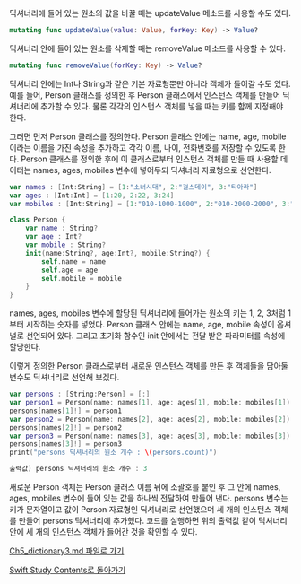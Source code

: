 딕셔너리에 들어 있는 원소의 값을 바꿀 때는 updateValue 메소드를 사용할 수도 있다.
```swift
mutating func updateValue(value: Value, forKey: Key) -> Value?
```
딕셔너리 안에 들어 있는 원소를 삭제할 때는 removeValue 메소드를 사용할 수 있다.
```swift
mutating func removeValue(forKey: Key) -> Value?
```
딕셔너리 안에는 Int나 String과 같은 기본 자료형뿐만 아니라 객체가 들어갈 수도 있다. 예를 들어, Person 클래스를 정의한 후 Person 클래스에서 인스턴스 객체를 만들어 딕셔너리에 추가할 수 있다.
물론 각각의 인스턴스 객체를 넣을 때는 키를 함께 지정해야 한다.

그러면 먼저 Person 클래스를 정의한다.
Person 클래스 안에는 name, age, mobile 이라는 이름을 가진 속성을 추가하고 각각 이름, 나이, 전화번호를 저장할 수 있도록 한다.
Person 클래스를 정의한 후에 이 클래스로부터 인스턴스 객체를 만들 때 사용할 데이터는 names, ages, mobiles 변수에 넣어두되 딕셔너리 자료형으로 선언한다.
```swift
var names : [Int:String] = [1:"소녀시대", 2:"걸스데이", 3:"티아라"]
var ages : [Int:Int] = [1:20, 2:22, 3:24]
var mobiles : [Int:String] = [1:"010-1000-1000", 2:"010-2000-2000", 3:"010-3000-3000"]

class Person {
    var name : String?
    var age : Int?
    var mobile : String?
    init(name:String?, age:Int?, mobile:String?) {
        self.name = name
        self.age = age
        self.mobile = mobile
    }
}
```
names, ages, mobiles 변수에 할당된 딕셔너리에 들어가는 원소의 키는 1, 2, 3처럼 1부터 시작하는 숫자를 넣었다.
Person 클래스 안에는 name, age, mobile 속성이 옵셔널로 선언되어 있다. 그리고 초기화 함수인 init 안에서는 전달 받은 파라미터를 속성에 할당한다.

이렇게 정의한 Person 클래스로부터 새로운 인스턴스 객체를 만든 후 객체들을 담아둘 변수도 딕셔너리로 선언해 보겠다.
```swift
var persons : [String:Person] = [:]
var person1 = Person(name: names[1], age: ages[1], mobile: mobiles[1])
persons[names[1]!] = person1
var person2 = Person(name: names[2], age: ages[2], mobile: mobiles[2])
persons[names[2]!] = person2
var person3 = Person(name: names[3], age: ages[3], mobile: mobiles[3])
persons[names[3]!] = person3
print("persons 딕셔너리의 원소 개수 : \(persons.count)")

출력값) persons 딕셔너리의 원소 개수 : 3
```
새로운 Person 객체는 Person 클래스 이름 뒤에 소괄호를 붙인 후 그 안에 names, ages, mobiles 변수에 들어 있는 값을 하나씩 전달하여 만들어 낸다.
persons 변수는 키가 문자열이고 값이 Person 자료형인 딕셔너리로 선언했으며 세 개의 인스턴스 객체를 만들어 persons 딕셔너리에 추가했다.
코드를 실행하면 위의 출력값 같이 딕셔너리 안에 세 개의 인스턴스 객체가 들어간 것을 확인할 수 있다.


[Ch5_dictionary3.md 파일로 가기](https://github.com/ChunsuKim/SwiftStudy/blob/master/Ch5_dictionary3.md)

[Swift Study Contents로 돌아가기](https://github.com/ChunsuKim/SwiftStudy)
